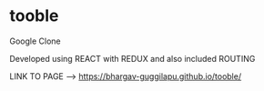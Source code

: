# tooble

Google Clone

Developed using REACT with REDUX and also included ROUTING

LINK TO PAGE --> https://bhargav-guggilapu.github.io/tooble/